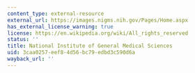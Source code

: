 ```yaml
---
content_type: external-resource
external_url: https://images.nigms.nih.gov/Pages/Home.aspx
has_external_license_warning: true
license: https://en.wikipedia.org/wiki/All_rights_reserved
status: ''
title: National Institute of General Medical Sciences
uid: 3caa0257-eef8-4d56-bc79-edbd3c590d6a
wayback_url: ''
---
```

